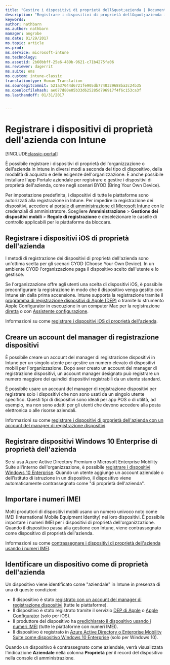 ```yaml
---
title: "Gestire i dispositivi di proprietà dell&quot;azienda | Documentazione Microsoft"
description: "Registrare i dispositivi di proprietà dell&quot;azienda in diversi modi, in base al tipo di dispositivo, alla modalità di acquisto e alle esigenze dell&quot;organizzazione."
keywords: 
author: nathbarn
ms.author: nathbarn
manager: angrobe
ms.date: 01/29/2017
ms.topic: article
ms.prod: 
ms.service: microsoft-intune
ms.technology: 
ms.assetid: 2b60bbff-25e6-489b-9621-c71b4275fa06
ms.reviewer: dagerrit
ms.suite: ems
ms.custom: intune-classic
translationtype: Human Translation
ms.sourcegitcommit: 521a37044d6721fe905db7740329688ba2c24b35
ms.openlocfilehash: ae077d80e05b33d625285d796917f4f6c153ca3f
ms.lasthandoff: 01/31/2017


---
```


# <a name="enroll-corporate-owned-devices-by-using-intune"></a>Registrare i dispositivi di proprietà dell'azienda con Intune

[!INCLUDE[classic-portal](../includes/classic-portal.md)]

È possibile registrare i dispositivi di proprietà dell'organizzazione o dell'azienda in Intune in diversi modi a seconda del tipo di dispositivo, della modalità di acquisto e delle esigenze dell'organizzazione. È anche possibile installare l'app Portale aziendale per registrare e gestire i dispositivi di proprietà dell'azienda, come negli scenari BYOD (Bring Your Own Device).

Per impostazione predefinita, i dispositivi di tutte le piattaforme sono autorizzati alla registrazione in Intune. Per impedire la registrazione dei dispositivi, accedere al [portale di amministrazione di Microsoft Intune](http://manage.microsoft.com) con le credenziali di amministratore. Scegliere **Amministrazione** > **Gestione dei dispositivi mobili** > **Regole di registrazione** e deselezionare le caselle di controllo applicabili per le piattaforme da bloccare.

## <a name="enroll-corporate-owned-ios-devices"></a>Registrare i dispositivi iOS di proprietà dell'azienda

I metodi di registrazione dei dispositivi di proprietà dell'azienda sono un'ottima scelta per gli scenari CYOD (Choose Your Own Device). In un ambiente CYOD l'organizzazione paga il dispositivo scelto dall'utente e lo gestisce.

Se l'organizzazione offre agli utenti una scelta di dispositivi iOS, è possibile preconfigurare la registrazione in modo che il dispositivo venga gestito con Intune sin dalla prima accensione. Intune supporta la registrazione tramite il [programma di registrazione dispositivi di Apple (DEP)](ios-device-enrollment-program-in-microsoft-intune.md) o tramite lo strumento Apple Configurator in esecuzione in un computer Mac per la registrazione [diretta](ios-direct-enrollment-in-microsoft-intune.md) o con [Assistente configurazione](ios-setup-assistant-enrollment-in-microsoft-intune.md).

Informazioni su come [registrare i dispositivi iOS di proprietà dell'azienda](enroll-corporate-owned-ios-devices-in-microsoft-intune.md).

## <a name="create-a-device-enrollment-manager-account"></a>Creare un account del manager di registrazione dispositivi

È possibile creare un account del manager di registrazione dispositivi in Intune per un singolo utente per gestire un numero elevato di dispositivi mobili per l'organizzazione. Dopo aver creato un account del manager di registrazione dispositivi, un account manager designato può registrare un numero maggiore dei quindici dispositivi registrabili da un utente standard.

È possibile usare un account del manager di registrazione dispositivi per registrare solo i dispositivi che non sono usati da un singolo utente specifico. Questi tipi di dispositivi sono ideali per app POS o di utilità, ad esempio, ma non sono adatti per gli utenti che devono accedere alla posta elettronica o alle risorse aziendali.

Informazioni su come [registrare i dispositivi di proprietà dell'azienda con un account del manager di registrazione dispositivi](enroll-corporate-owned-devices-with-the-device-enrollment-manager-in-microsoft-intune.md).

## <a name="enroll-corporate-owned-windows-10-enterprise-devices"></a>Registrare dispositivi Windows 10 Enterprise di proprietà dell'azienda

Se si usa Azure Active Directory Premium o Microsoft Enterprise Mobility Suite all'interno dell'organizzazione, è possibile [registrare i dispositivi Windows 10 Enterprise](https://docs.microsoft.com/active-directory/active-directory-azureadjoin-windows10-devices-overview). Quando un utente aggiunge un account aziendale o dell'istituto di istruzione in un dispositivo, il dispositivo viene automaticamente contrassegnato come "di proprietà dell'azienda".

## <a name="import-imei-numbers"></a>Importare i numeri IMEI

Molti produttori di dispositivi mobili usano un numero univoco noto come IMEI (International Mobile Equipment Identity) nei loro dispositivi. È possibile importare i numeri IMEI per i dispositivi di proprietà dell'organizzazione. Quando il dispositivo passa alla gestione con Intune, viene contrassegnato come dispositivo di proprietà dell'azienda.

Informazioni su come [contrassegnare i dispositivi di proprietà dell'azienda usando i numeri IMEI](specify-corporate-owned-devices-with-international-mobile-equipment-identity-imei-numbers.md).

## <a name="identify-a-device-as-corporate-owned"></a>Identificare un dispositivo come di proprietà dell'azienda

Un dispositivo viene identificato come "aziendale" in Intune in presenza di una di queste condizioni:

 - Il dispositivo è stato [registrato con un account del manager di registrazione dispositivi](enroll-corporate-owned-devices-with-the-device-enrollment-manager-in-microsoft-intune.md) (tutte le piattaforme).
 - Il dispositivo è stato registrato tramite il servizio [DEP di Apple](ios-device-enrollment-program-in-microsoft-intune.md) o [Apple Configurator](ios-setup-assistant-enrollment-in-microsoft-intune.md) (solo per iOS).
 - Il produttore del dispositivo ha [predichiarato il dispositivo usando i numeri IMEI](specify-corporate-owned-devices-with-international-mobile-equipment-identity-imei-numbers.md) (tutte le piattaforme con numeri IMEI).
 - Il dispositivo è registrato in [Azure Active Directory o Enterprise Mobility Suite come dispositivo Windows 10 Enterprise](https://docs.microsoft.com/active-directory/active-directory-azureadjoin-windows10-devices-overview) (solo per Windows 10).

Quando un dispositivo è contrassegnato come aziendale, verrà visualizzata l'indicazione **Aziendale** nella colonna **Proprietà** per il record del dispositivo nella console di amministrazione. 

